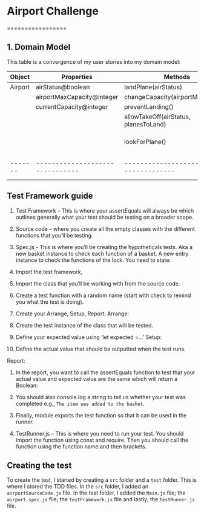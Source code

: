 # Airport Challenge
=================


## 1. Domain Model

This table is a convergence of my user stories into my domain model:

| Object  | Properties                | Methods                      | Output           |
| ------- | ------------------------------- | --------------------------------------- | ---------------- |
| Airport | airStatus@boolean               | landPlane(airStatus)                    | @Ioolean         |
|         | airportMaxCapacity@integer      | changeCapacity(airportMaxCapacity       | @Integer         |
|         | currentCapacity@integer         | preventLanding()                        | @true            |
|         |                                 | allowTakeOff(airStatus, planesToLand)   | @Error           |
|         |                                 | lookForPlane()                          | @array OR @error |
| ------- | ------------------------------- | --------------------------------------- | ---------------- |

## Test Framework guide

1.	Test Framework – This is where your assertEquals will always be which outlines generally what your test should be testing on a broader scope.

2.	Source code – where you create all the empty classes with the different functions that you’ll be testing. 

3.	Spec.js - This is where you’ll be creating the hypotheticals tests. Aka a new basket instance to check each function of a basket. A new entry instance to check the functions of the lock. 
You need to state:
1.	Import the test framework, 
2.	Import the class that you’ll be working with from the source code. 
3.	Create a test function with a random name (start with check to remind you what the test is doing).

4.	Create your Arrange, Setup, Report:
Arrange:
1.	Create the test instance of the class that will be tested.
2.	Define your expected value using ‘let expected =…’
Setup:
1.	Define the actual value that should be outputted when the test runs.

Report:
1.	In the report, you want to call the assertEquals function to test that your actual value and expected value are the same which will return a Boolean: 
2.	You should also console.log a string to tell us whether your test was completed e.g., `The item was added to the basket`.

5.	Finally, module.exports the test function so that it can be used in the runner.

4.	TestRunner.js – This is where you need to run your test. You should import the function using const and require. Then you should call the function using the function name and then brackets.


## Creating the test
To create the test, I started by creating a `src` folder and a `test` folder. This is where I stored the TDD files. In the `src` folder, I added an `airportSourceCode.js` file. In the test folder, I added the `Main.js` file; the `airport.spec.js` file; the `testFramework.js` file and lastly; the `testRunner.js` file.
